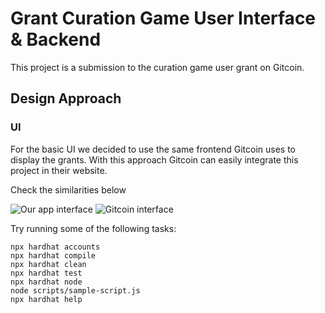 # Grant Curation Game User Interface & Backend

This project is a submission to the curation game user grant on Gitcoin.

## Design Approach

### UI

For the basic UI we decided to use the same frontend Gitcoin uses to display the grants. With this approach Gitcoin can easily integrate this project in their website.

Check the similarities below

![Our app interface]("/app/public/appimg1.JPG)
![Gitcoin interface]("/app/public/gitimg1.JPG)

Try running some of the following tasks:

```shell
npx hardhat accounts
npx hardhat compile
npx hardhat clean
npx hardhat test
npx hardhat node
node scripts/sample-script.js
npx hardhat help
```
